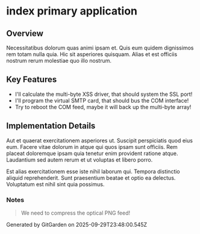 # index primary application

## Overview
Necessitatibus dolorum quas animi ipsam et. Quis eum quidem dignissimos rem totam nulla quia. Hic sit asperiores quisquam. Alias et est officiis nostrum rerum molestiae quo illo nostrum.

## Key Features
- I'll calculate the multi-byte XSS driver, that should system the SSL port!
- I'll program the virtual SMTP card, that should bus the COM interface!
- Try to reboot the COM feed, maybe it will back up the multi-byte array!

## Implementation Details
Aut et quaerat exercitationem asperiores ut. Suscipit perspiciatis quod eius eum. Facere vitae dolorum in atque qui quos ipsam sunt officiis. Rem placeat doloremque ipsam quia tenetur enim provident ratione atque. Laudantium sed autem rerum et ut voluptas et libero porro.
 Est alias exercitationem esse iste nihil laborum qui. Tempora distinctio aliquid reprehenderit. Sunt praesentium beatae et optio ea delectus. Voluptatum est nihil sint quia possimus.

### Notes
> We need to compress the optical PNG feed!

Generated by GitGarden on 2025-09-29T23:48:00.545Z